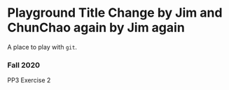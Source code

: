 # Playground Title Change by Jim and ChunChao again by Jim again

A place to play with `git`.

### Fall 2020

PP3 Exercise 2


